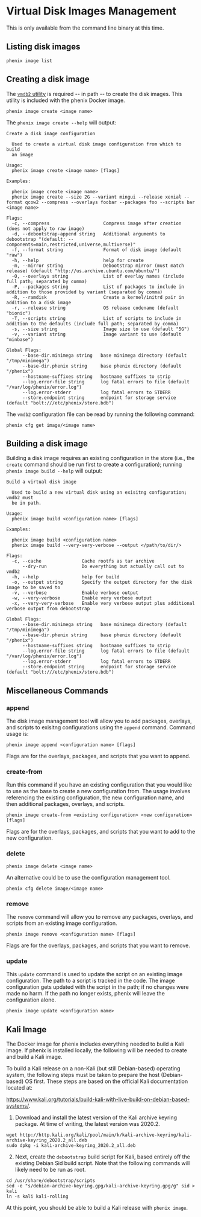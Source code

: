 # Virtual Disk Images Management

This is only available from the command line binary at this time.

## Listing disk images

```shell
phenix image list
```

## Creating a disk image

The [`vmdb2` utility](https://gitlab.com/glattercj/vmdb2) is required -- in path
-- to create the disk images. This utility is included with the phenix Docker image.

```shell
phenix image create <image name>
```

The `phenix image create --help` will output:

```
Create a disk image configuration

  Used to create a virtual disk image configuration from which to build
  an image

Usage:
  phenix image create <image name> [flags]

Examples:

  phenix image create <image name>
  phenix image create --size 2G --variant mingui --release xenial --format qcow2 --compress --overlays foobar --packages foo --scripts bar <image name>

Flags:
  -c, --compress                    Compress image after creation (does not apply to raw image)
  -d, --debootstrap-append string   Additional arguments to debootstrap "(default: --components=main,restricted,universe,multiverse)"
  -f, --format string               Format of disk image (default "raw")
  -h, --help                        help for create
  -m, --mirror string               Debootstrap mirror (must match release) (default "http://us.archive.ubuntu.com/ubuntu/")
  -O, --overlays string             List of overlay names (include full path; separated by comma)
  -P, --packages string             List of packages to include in addition to those provided by variant (separated by comma)
  -R, --ramdisk                     Create a kernel/initrd pair in addition to a disk image
  -r, --release string              OS release codename (default "bionic")
  -T, --scripts string              List of scripts to include in addition to the defaults (include full path; separated by comma)
  -s, --size string                 Image size to use (default "5G")
  -v, --variant string              Image variant to use (default "minbase")

Global Flags:
      --base-dir.minimega string   base minimega directory (default "/tmp/minimega")
      --base-dir.phenix string     base phenix directory (default "/phenix")
      --hostname-suffixes string   hostname suffixes to strip
      --log.error-file string      log fatal errors to file (default "/var/log/phenix/error.log")
      --log.error-stderr           log fatal errors to STDERR
      --store.endpoint string      endpoint for storage service (default "bolt:///etc/phenix/store.bdb")
```

The `vmdb2` configuration file can be read by running the following command:

```shell
phenix cfg get image/<image name>
```

## Building a disk image

Building a disk image requires an existing configuration in the store
(i.e., the `create` command should be run first to create a configuration);
running `phenix image build --help` will output:

```
Build a virtual disk image

  Used to build a new virtual disk using an exisitng configuration; vmdb2 must
  be in path.

Usage:
  phenix image build <configuration name> [flags]

Examples:

  phenix image build <configuration name>
  phenix image build --very-very-verbose --output </path/to/dir/>

Flags:
  -c, --cache               Cache rootfs as tar archive
      --dry-run             Do everything but actually call out to vmdb2
  -h, --help                help for build
  -o, --output string       Specify the output directory for the disk image to be saved to
  -v, --verbose             Enable verbose output
  -w, --very-verbose        Enable very verbose output
  -x, --very-very-verbose   Enable very verbose output plus additional verbose output from debootstrap

Global Flags:
      --base-dir.minimega string   base minimega directory (default "/tmp/minimega")
      --base-dir.phenix string     base phenix directory (default "/phenix")
      --hostname-suffixes string   hostname suffixes to strip
      --log.error-file string      log fatal errors to file (default "/var/log/phenix/error.log")
      --log.error-stderr           log fatal errors to STDERR
      --store.endpoint string      endpoint for storage service (default "bolt:///etc/phenix/store.bdb")
```

## Miscellaneous Commands

### append

The disk image management tool will allow you to add packages, overlays,
and scripts to exisitng configurations using the `append` command.
Command usage is:

```shell
phenix image append <configuration name> [flags]
```

Flags are for the overlays, packages, and scripts that you want to append.

### create-from

Run this command if you have an existing configuration that you would like
to use as the base to create a new configuration from. The usage involves
referencing the existing configuration, the new configuration name, and
then additional packages, overlays, and scripts.

```shell
phenix image create-from <existing configuration> <new configuration> [flags]
```

Flags are for the overlays, packages, and scripts that you want to add to
the new configuration.

### delete

```
phenix image delete <image name>
```

An alternative could be to use the configuration management tool.

```
phenix cfg delete image/<image name>
```

### remove

The `remove` command will allow you to remove any packages, overlays,
and scripts from an existing image configuration.

```shell
phenix image remove <configuration name> [flags]
```

Flags are for the overlays, packages, and scripts that you want to remove.

### update

This `update` command is used to update the script on an existing image
configuration. The path to a script is tracked in the code. The image
configuration gets updated with the script in the path; if no changes were
made no harm. If the path no longer exists, phenix will leave the
configuration alone.

```shell
phenix image update <configuration name>
```

## Kali Image

The Docker image for phenix includes everything needed to build a Kali image. If
phenix is installed locally, the following will be needed to create and build a
Kali image.

To build a Kali release on a non-Kali (but still Debian-based) operating system,
the following steps must be taken to prepare the host (Debian-based) OS first.
These steps are based on the official Kali documentation located at:

https://www.kali.org/tutorials/build-kali-with-live-build-on-debian-based-systems/.

1. Download and install the latest version of the Kali archive keyring package.
   At time of writing, the latest version was 2020.2.

```shell
wget http://http.kali.org/kali/pool/main/k/kali-archive-keyring/kali-archive-keyring_2020.2_all.deb
sudo dpkg -i kali-archive-keyring_2020.2_all.deb
```

2. Next, create the `debootstrap` build script for Kali, based entirely off the
   existing Debian Sid build script. Note that the following commands will
   likely need to be run as root.

```shell
cd /usr/share/debootstrap/scripts
sed -e "s/debian-archive-keyring.gpg/kali-archive-keyring.gpg/g" sid > kali
ln -s kali kali-rolling
```

At this point, you should be able to build a Kali release with `phenix image`.
